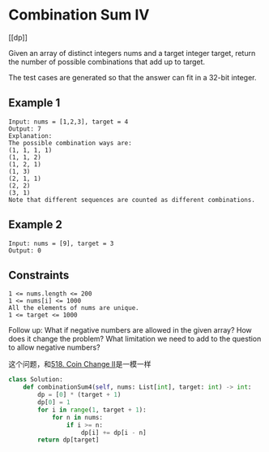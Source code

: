 # Combination Sum IV

[[dp]]

Given an array of distinct integers nums and a target integer target, return the number of possible combinations that add up to target.

The test cases are generated so that the answer can fit in a 32-bit integer.

## Example 1

```text
Input: nums = [1,2,3], target = 4
Output: 7
Explanation:
The possible combination ways are:
(1, 1, 1, 1)
(1, 1, 2)
(1, 2, 1)
(1, 3)
(2, 1, 1)
(2, 2)
(3, 1)
Note that different sequences are counted as different combinations.
```

## Example 2

```text
Input: nums = [9], target = 3
Output: 0
```

## Constraints

```text
1 <= nums.length <= 200
1 <= nums[i] <= 1000
All the elements of nums are unique.
1 <= target <= 1000
```

Follow up: What if negative numbers are allowed in the given array? How does it change the problem? What limitation we need to add to the question to allow negative numbers?

这个问题，和[518. Coin Change II](https://leetcode.com/problems/coin-change-ii/description/)是一模一样

```python
class Solution:
    def combinationSum4(self, nums: List[int], target: int) -> int:
        dp = [0] * (target + 1)
        dp[0] = 1
        for i in range(1, target + 1):
            for n in nums:
                if i >= n:
                    dp[i] += dp[i - n]
        return dp[target]
        
```